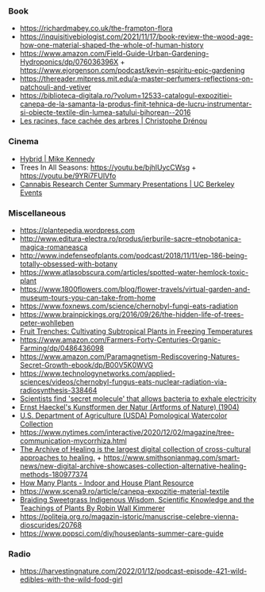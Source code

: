 ### Book

- https://richardmabey.co.uk/the-frampton-flora
- https://inquisitivebiologist.com/2021/11/17/book-review-the-wood-age-how-one-material-shaped-the-whole-of-human-history
- https://www.amazon.com/Field-Guide-Urban-Gardening-Hydroponics/dp/076036396X + https://www.ejorgenson.com/podcast/kevin-espiritu-epic-gardening
- https://thereader.mitpress.mit.edu/a-master-perfumers-reflections-on-patchouli-and-vetiver
- https://biblioteca-digitala.ro/?volum=12533-catalogul-expozitiei-canepa-de-la-samanta-la-produs-finit-tehnica-de-lucru-instrumentar-si-obiecte-textile-din-lumea-satului-bihorean--2016
- [Les racines, face cachée des arbres | Christophe Drénou](https://fb.watch/f0AjOgGw-H)


### Cinema

- [Hybrid | Mike Kennedy](https://www.youtube.com/playlist?list=PLrMl9w30UFyspaGqroMQX4jiYmd6bATBy)
- Trees In All Seasons: https://youtu.be/bjhIUycCWsg + https://youtu.be/9YRi7FUlVfo
- [Cannabis Research Center Summary Presentations | UC Berkeley Events](https://www.youtube.com/playlist?list=PLOyuQaVrp4qpCGq4oaSmIfkXatH3QQJVX)

### Miscellaneous

- https://plantepedia.wordpress.com
- http://www.editura-electra.ro/produs/ierburile-sacre-etnobotanica-magica-romaneasca
- http://www.indefenseofplants.com/podcast/2018/11/11/ep-186-being-totally-obsessed-with-botany
- https://www.atlasobscura.com/articles/spotted-water-hemlock-toxic-plant
- https://www.1800flowers.com/blog/flower-travels/virtual-garden-and-museum-tours-you-can-take-from-home
- https://www.foxnews.com/science/chernobyl-fungi-eats-radiation
- https://www.brainpickings.org/2016/09/26/the-hidden-life-of-trees-peter-wohlleben
- [Fruit Trenches: Cultivating Subtropical Plants in Freezing Temperatures ](https://news.ycombinator.com/item?id=22887931)
- https://www.amazon.com/Farmers-Forty-Centuries-Organic-Farming/dp/0486436098
- https://www.amazon.com/Paramagnetism-Rediscovering-Natures-Secret-Growth-ebook/dp/B00V5K0WVG
- https://www.technologynetworks.com/applied-sciences/videos/chernobyl-fungus-eats-nuclear-radiation-via-radiosynthesis-338464
- [Scientists find 'secret molecule' that allows bacteria to exhale electricity](https://www.livescience.com/electron-breathing-geobacter-microbes.html)
- [Ernst Haeckel's Kunstformen der Natur (Artforms of Nature) (1904)](https://commons.wikimedia.org/wiki/Kunstformen_der_Natur)
- [U.S. Department of Agriculture (USDA) Pomological Watercolor Collection](https://usdawatercolors.nal.usda.gov/pom/home.xhtml)
- https://www.nytimes.com/interactive/2020/12/02/magazine/tree-communication-mycorrhiza.html
- [The Archive of Healing is the largest digital collection of cross-cultural approaches to healing.](https://archiveofhealing.com) + https://www.smithsonianmag.com/smart-news/new-digital-archive-showcases-collection-alternative-healing-methods-180977374
- [How Many Plants - Indoor and House Plant Resource](https://howmanyplants.com)
- https://www.scena9.ro/article/canepa-expozitie-material-textile
- [Braiding Sweetgrass Indigenous Wisdom, Scientific Knowledge and the Teachings of Plants By Robin Wall Kimmerer](https://milkweed.org/book/braiding-sweetgrass)
- https://politeia.org.ro/magazin-istoric/manuscrise-celebre-vienna-dioscurides/20768
- https://www.popsci.com/diy/houseplants-summer-care-guide

### Radio

- https://harvestingnature.com/2022/01/12/podcast-episode-421-wild-edibles-with-the-wild-food-girl